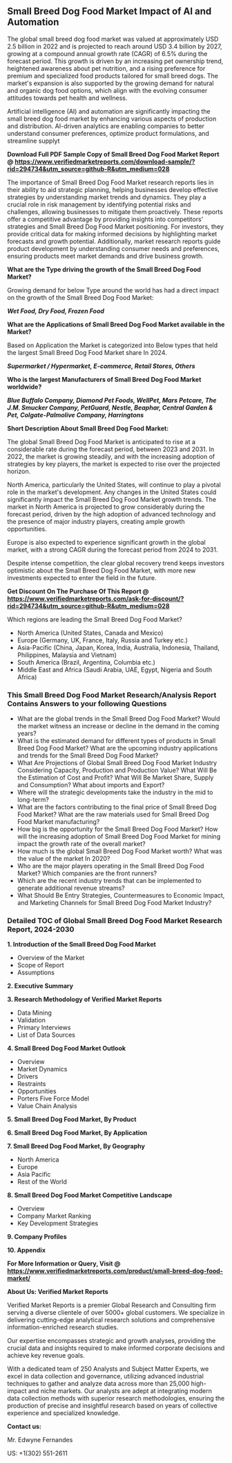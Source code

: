 <h2>Small Breed Dog Food Market Impact of AI and Automation</h2><p>The global small breed dog food market was valued at approximately USD 2.5 billion in 2022 and is projected to reach around USD 3.4 billion by 2027, growing at a compound annual growth rate (CAGR) of 6.5% during the forecast period. This growth is driven by an increasing pet ownership trend, heightened awareness about pet nutrition, and a rising preference for premium and specialized food products tailored for small breed dogs. The market's expansion is also supported by the growing demand for natural and organic dog food options, which align with the evolving consumer attitudes towards pet health and wellness.</p><p>Artificial intelligence (AI) and automation are significantly impacting the small breed dog food market by enhancing various aspects of production and distribution. AI-driven analytics are enabling companies to better understand consumer preferences, optimize product formulations, and streamline supplyt</p><p id="" class=""><strong>Download Full PDF Sample Copy of Small Breed Dog Food Market Report @ <a href="https://www.verifiedmarketreports.com/download-sample/?rid=294734&utm_source=github-R&utm_medium=028" target="_blank">https://www.verifiedmarketreports.com/download-sample/?rid=294734&utm_source=github-R&utm_medium=028</a></strong></p><p>The importance of&nbsp;Small Breed Dog Food Market research reports lies in their ability to aid strategic planning, helping businesses develop effective strategies by understanding market trends and dynamics. They play a crucial role in risk management by identifying potential risks and challenges, allowing businesses to mitigate them proactively. These reports offer a competitive advantage by providing insights into competitors' strategies and Small Breed Dog Food Market positioning. For investors, they provide critical data for making informed decisions by highlighting market forecasts and growth potential. Additionally, market research reports guide product development by understanding consumer needs and preferences, ensuring products meet market demands and drive business growth.</p><p><strong>What are the&nbsp;Type driving the growth of the Small Breed Dog Food Market?</strong></p><p id="" class="">Growing demand for below Type around the world has had a direct impact on the growth of the Small Breed Dog Food Market:</p><em><strong>Wet Food, Dry Food, Frozen Food</strong></em></p><strong>What are the&nbsp;Applications&nbsp;of Small Breed Dog Food Market available in the Market?</strong></p><p id="" class="">Based on Application the Market is categorized into Below types that held the largest Small Breed Dog Food Market share In 2024.</p><em><strong>Supermarket / Hypermarket, E-commerce, Retail Stores, Others</strong></em></p><strong>Who is the largest Manufacturers of Small Breed Dog Food Market worldwide?</strong></p><p><em><strong>Blue Buffalo Company, Diamond Pet Foods, WellPet, Mars Petcare, The J.M. Smucker Company, PetGuard, Nestle, Beaphar, Central Garden & Pet, Colgate-Palmolive Company, Harringtons</strong></em></p><p id="" class=""><strong>Short Description About Small Breed Dog Food Market:</strong></p><p>The global Small Breed Dog Food Market is anticipated to rise at a considerable rate during the forecast period, between 2023 and 2031. In 2022, the market is growing steadily, and with the increasing adoption of strategies by key players, the market is expected to rise over the projected horizon.</p><p>North America, particularly the United States, will continue to play a pivotal role in the market's development. Any changes in the United States could significantly impact the Small Breed Dog Food Market growth trends. The market in North America is projected to grow considerably during the forecast period, driven by the high adoption of advanced technology and the presence of major industry players, creating ample growth opportunities.</p><p>Europe is also expected to experience significant growth in the global market, with a strong CAGR during the forecast period from 2024 to 2031.</p><p>Despite intense competition, the clear global recovery trend keeps investors optimistic about the Small Breed Dog Food Market, with more new investments expected to enter the field in the future.</p><p id="" class=""><strong>Get Discount On The Purchase Of This Report @ <a href="https://www.verifiedmarketreports.com/ask-for-discount/?rid=294734&utm_source=github-R&utm_medium=028" target="_blank">https://www.verifiedmarketreports.com/ask-for-discount/?rid=294734&utm_source=github-R&utm_medium=028</a></strong></p>Which regions are leading the Small Breed Dog Food Market?</p><ul><li>North America (United States, Canada and Mexico)</li><li>Europe (Germany, UK, France, Italy, Russia and Turkey etc.)</li><li>Asia-Pacific (China, Japan, Korea, India, Australia, Indonesia, Thailand, Philippines, Malaysia and Vietnam)</li><li>South America (Brazil, Argentina, Columbia etc.)</li><li>Middle East and Africa (Saudi Arabia, UAE, Egypt, Nigeria and South Africa)</li></ul><h3 id="" class="">This Small Breed Dog Food Market Research/Analysis Report Contains Answers to your following Questions</h3><ul><li>What are the global trends in the Small Breed Dog Food Market? Would the market witness an increase or decline in the demand in the coming years?</li><li>What is the estimated demand for different types of products in Small Breed Dog Food Market? What are the upcoming industry applications and trends for the Small Breed Dog Food Market?</li><li>What Are Projections of Global Small Breed Dog Food Market Industry Considering Capacity, Production and Production Value? What Will Be the Estimation of Cost and Profit? What Will Be Market Share, Supply and Consumption? What about imports and Export?</li><li>Where will the strategic developments take the industry in the mid to long-term?</li><li>What are the factors contributing to the final price of Small Breed Dog Food Market? What are the raw materials used for Small Breed Dog Food Market manufacturing?</li><li>How big is the opportunity for the Small Breed Dog Food Market? How will the increasing adoption of Small Breed Dog Food Market for mining impact the growth rate of the overall market?</li><li>How much is the global Small Breed Dog Food Market worth? What was the value of the market In 2020?</li><li>Who are the major players operating in the Small Breed Dog Food Market? Which companies are the front runners?</li><li>Which are the recent industry trends that can be implemented to generate additional revenue streams?</li><li>What Should Be Entry Strategies, Countermeasures to Economic Impact, and Marketing Channels for Small Breed Dog Food Market Industry?</li></ul><h3 id="" class="">Detailed TOC of Global Small Breed Dog Food Market Research Report, 2024-2030</h3><p id="" class=""><strong>1. Introduction of the Small Breed Dog Food Market</strong></p><ul><li>Overview of the Market</li><li>Scope of Report</li><li>Assumptions</li></ul><p id="" class=""><strong>2. Executive Summary</strong></p><p id="" class=""><strong>3. Research Methodology of Verified Market Reports</strong></p><ul><li>Data Mining</li><li>Validation</li><li>Primary Interviews</li><li>List of Data Sources</li></ul><p id="" class=""><strong>4. Small Breed Dog Food Market Outlook</strong></p><ul><li>Overview</li><li>Market Dynamics</li><li>Drivers</li><li>Restraints</li><li>Opportunities</li><li>Porters Five Force Model</li><li>Value Chain Analysis</li></ul><p id="" class=""><strong>5. Small Breed Dog Food Market, By Product</strong></p><p id="" class=""><strong>6. Small Breed Dog Food Market, By Application</strong></p><p id="" class=""><strong>7. Small Breed Dog Food Market, By Geography</strong></p><ul><li>North America</li><li>Europe</li><li>Asia Pacific</li><li>Rest of the World</li></ul><p id="" class=""><strong>8. Small Breed Dog Food Market Competitive Landscape</strong></p><ul><li>Overview</li><li>Company Market Ranking</li><li>Key Development Strategies</li></ul><p id="" class=""><strong>9. Company Profiles</strong></p><p id="" class=""><strong>10. Appendix</strong></p><p id="" class=""><strong>For More Information or Query, Visit @ <a href="https://www.verifiedmarketreports.com/product/small-breed-dog-food-market/" target="_blank">https://www.verifiedmarketreports.com/product/small-breed-dog-food-market/</a></strong></p><p id="" class=""><strong>About Us: Verified Market Reports</strong></p><p id="" class="">Verified Market Reports is a premier Global Research and Consulting firm serving a diverse clientele of over 5000+ global customers. We specialize in delivering cutting-edge analytical research solutions and comprehensive information-enriched research studies.</p><p id="" class="">Our expertise encompasses strategic and growth analyses, providing the crucial data and insights required to make informed corporate decisions and achieve key revenue goals.</p><p id="" class="">With a dedicated team of 250 Analysts and Subject Matter Experts, we excel in data collection and governance, utilizing advanced industrial techniques to gather and analyze data across more than 25,000 high-impact and niche markets. Our analysts are adept at integrating modern data collection methods with superior research methodologies, ensuring the production of precise and insightful research based on years of collective experience and specialized knowledge.</p><p id="" class=""><strong>Contact us:</strong></p><p id="" class="">Mr. Edwyne Fernandes</p><p id="" class="">US: +1(302) 551-2611</p>